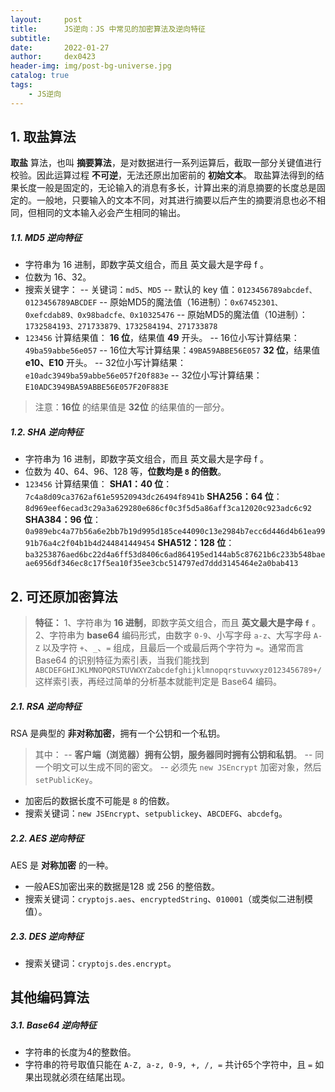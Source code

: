 ```yaml
---
layout:     post
title:      JS逆向：JS 中常见的加密算法及逆向特征
subtitle:   
date:       2022-01-27
author:     dex0423
header-img: img/post-bg-universe.jpg
catalog: true
tags:
    - JS逆向
---
```



## 1. 取盐算法

**取盐** 算法，也叫 **摘要算法**，是对数据进行一系列运算后，截取一部分关键值进行校验。因此运算过程 **不可逆**，无法还原出加密前的 **初始文本**。
取盐算法得到的结果长度一般是固定的，无论输入的消息有多长，计算出来的消息摘要的长度总是固定的。一般地，只要输入的文本不同，对其进行摘要以后产生的摘要消息也必不相同，但相同的文本输入必会产生相同的输出。

##### 1.1.  MD5 逆向特征

- 字符串为 16 进制，即数字英文组合，而且 英文最大是字母 f 。
- 位数为 16、32。
- 搜索关键字：
  -- 关键词：`md5`、`MD5`
  -- 默认的 key 值：```0123456789abcdef、0123456789ABCDEF```
  -- 原始MD5的魔法值（16进制）：```0x67452301、0xefcdab89、0x98badcfe、0x10325476```
  -- 原始MD5的魔法值（10进制）：```1732584193、271733879、1732584194、271733878```
- `123456` 计算结果值：
  **16 位**，结果值 **49** 开头。
  -- 16位小写计算结果：`49ba59abbe56e057`
  -- 16位大写计算结果：`49BA59ABBE56E057`
  **32 位**，结果值 **e10、E10** 开头。
  -- 32位小写计算结果：`e10adc3949ba59abbe56e057f20f883e`
  -- 32位小写计算结果：`E10ADC3949BA59ABBE56E057F20F883E`

>注意：**16位** 的结果值是 **32位** 的结果值的一部分。

##### 1.2. SHA 逆向特征

- 字符串为 16 进制，即数字英文组合，而且 英文最大是字母 f 。
- 位数为 40、64、96、128 等，**位数均是 `8` 的倍数**。
- `123456` 计算结果值：
  **SHA1：40 位**：`7c4a8d09ca3762af61e59520943dc26494f8941b`
  **SHA256：64 位**：`8d969eef6ecad3c29a3a629280e686cf0c3f5d5a86aff3ca12020c923adc6c92`
  **SHA384：96 位**：`0a989ebc4a77b56a6e2bb7b19d995d185ce44090c13e2984b7ecc6d446d4b61ea9991b76a4c2f04b1b4d244841449454`
  **SHA512：128 位**：
  `ba3253876aed6bc22d4a6ff53d8406c6ad864195ed144ab5c87621b6c233b548baeae6956df346ec8c17f5ea10f35ee3cbc514797ed7ddd3145464e2a0bab413`

## 2. 可还原加密算法

>**特征：**
>1、字符串为 **16 进制**，即数字英文组合，而且 **英文最大是字母 `f`** 。
>2、字符串为 **base64** 编码形式，由数字 `0-9`、小写字母 `a-z`、大写字母 `A-Z` 以及字符 `+`、`_`、`=` 组成，且最后一个或最后两个字符为 `=`。通常而言 Base64 的识别特征为索引表，当我们能找到 `ABCDEFGHIJKLMNOPQRSTUVWXYZabcdefghijklmnopqrstuvwxyz0123456789+/` 这样索引表，再经过简单的分析基本就能判定是 Base64 编码。

##### 2.1. RSA 逆向特征

RSA 是典型的 **非对称加密**，拥有一个公钥和一个私钥。

>其中：
-- **客户端（浏览器）拥有公钥，服务器同时拥有公钥和私钥**。
-- 同一个明文可以生成不同的密文。
-- 必须先 `new JSEncrypt` 加密对象，然后 `setPublicKey`。
- 加密后的数据长度不可能是 `8` 的倍数。
- 搜索关键词：`new JSEncrypt`、`setpublickey`、`ABCDEFG`、`abcdefg`。

##### 2.2. AES 逆向特征

AES 是 **对称加密** 的一种。
- 一般AES加密出来的数据是128 或 256 的整倍数。
- 搜索关键词：`cryptojs.aes`、`encryptedString`、`010001`（或类似二进制模值）。

##### 2.3. DES 逆向特征
- 搜索关键词：`cryptojs.des.encrypt`。

## 其他编码算法

##### 3.1. Base64 逆向特征

- 字符串的长度为4的整数倍。
- 字符串的符号取值只能在 `A-Z, a-z, 0-9, +, /, =` 共计65个字符中，且 `=` 如果出现就必须在结尾出现。